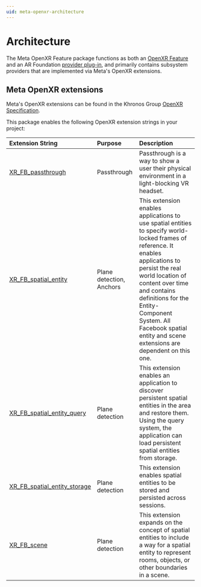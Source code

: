 ```yaml
---
uid: meta-openxr-architecture
---
```

# Architecture

The Meta OpenXR Feature package functions as both an [OpenXR Feature](https://docs.unity3d.com/Packages/com.unity.xr.openxr@1.6?subfolder=/manual/features.html) and an AR Foundation [provider plug-in](https://docs.unity3d.com/Packages/com.unity.xr.arfoundation@5.0?subfolder=/manual/architecture/subsystems.html), and primarily contains subsystem providers that are implemented via Meta's OpenXR extensions.

## Meta OpenXR extensions

Meta's OpenXR extensions can be found in the Khronos Group [OpenXR Specification](https://registry.khronos.org/OpenXR/specs/1.0/html/xrspec.html).

This package enables the following OpenXR extension strings in your project:

| Extension String | Purpose | Description |
| :--------------- | :------ | :---------- |
| [XR_FB_passthrough](https://registry.khronos.org/OpenXR/specs/1.0/html/xrspec.html#XR_FB_passthrough) | Passthrough | Passthrough is a way to show a user their physical environment in a light-blocking VR headset. |
| [XR_FB_spatial_entity](https://registry.khronos.org/OpenXR/specs/1.0/html/xrspec.html#XR_FB_spatial_entity) | Plane detection, Anchors | This extension enables applications to use spatial entities to specify world-locked frames of reference. It enables applications to persist the real world location of content over time and contains definitions for the Entity-Component System. All Facebook spatial entity and scene extensions are dependent on this one. |
| [XR_FB_spatial_entity_query](https://registry.khronos.org/OpenXR/specs/1.0/html/xrspec.html#XR_FB_spatial_entity_query) | Plane detection | This extension enables an application to discover persistent spatial entities in the area and restore them. Using the query system, the application can load persistent spatial entities from storage. |
| [XR_FB_spatial_entity_storage](https://registry.khronos.org/OpenXR/specs/1.0/html/xrspec.html#XR_FB_spatial_entity_storage) | Plane detection | This extension enables spatial entities to be stored and persisted across sessions. |
| [XR_FB_scene](https://registry.khronos.org/OpenXR/specs/1.0/html/xrspec.html#XR_FB_scene) | Plane detection | This extension expands on the concept of spatial entities to include a way for a spatial entity to represent rooms, objects, or other boundaries in a scene. |
